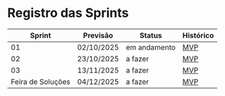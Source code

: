 #   Registro das Sprints

| Sprint | Previsão   | Status   | Histórico |
|--------|-----------|----------|-----------|
| 01     | 02/10/2025 | em andamento | [MVP](Sprint1.md) |
| 02     | 23/10/2025 | a fazer | [MVP](MVP/Sprint2.md) |
| 03     | 13/11/2025 | a fazer | [MVP](MVP/sprint3.md) |
| Feira de Soluções | 04/12/2025 | a fazer | [MVP](#) |
